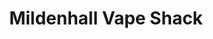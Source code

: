 ---
title: "Mildenhall Vape Shack"
url: /bury-st-edmunds/mildenhall-vape-shack/
shop: E-Zigaretten
---